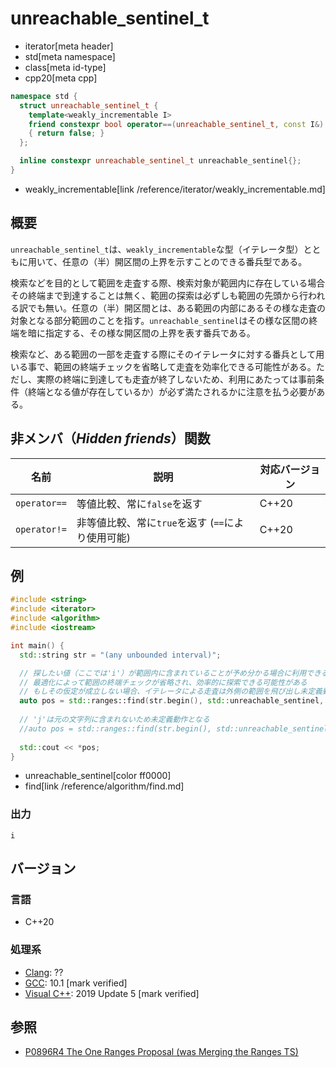 # unreachable_sentinel_t
* iterator[meta header]
* std[meta namespace]
* class[meta id-type]
* cpp20[meta cpp]

```cpp
namespace std {
  struct unreachable_sentinel_t {
    template<weakly_incrementable I>
    friend constexpr bool operator==(unreachable_sentinel_t, const I&) noexcept
    { return false; }
  };

  inline constexpr unreachable_sentinel_t unreachable_sentinel{};
}
```
* weakly_incrementable[link /reference/iterator/weakly_incrementable.md]

## 概要

`unreachable_sentinel_t`は、`weakly_incrementable`な型（イテレータ型）とともに用いて、任意の（半）開区間の上界を示すことのできる番兵型である。

検索などを目的として範囲を走査する際、検索対象が範囲内に存在している場合その終端まで到達することは無く、範囲の探索は必ずしも範囲の先頭から行われる訳でも無い。任意の（半）開区間とは、ある範囲の内部にあるその様な走査の対象となる部分範囲のことを指す。`unreachable_sentinel`はその様な区間の終端を暗に指定する、その様な開区間の上界を表す番兵である。

検索など、ある範囲の一部を走査する際にそのイテレータに対する番兵として用いる事で、範囲の終端チェックを省略して走査を効率化できる可能性がある。ただし、実際の終端に到達しても走査が終了しないため、利用にあたっては事前条件（終端となる値が存在しているか）が必ず満たされるかに注意を払う必要がある。

## 非メンバ（*Hidden friends*）関数

| 名前 | 説明 | 対応バージョン |
|------------------------------------------------------|-------------|-------|
| `operator==`     | 等値比較、常に`false`を返す | C++20 |
| `operator!=`     | 非等値比較、常に`true`を返す (`==`により使用可能) | C++20 |

## 例
```cpp example
#include <string>
#include <iterator>
#include <algorithm>
#include <iostream>

int main() {
  std::string str = "(any unbounded interval)";

  // 探したい値（ここでは'i'）が範囲内に含まれていることが予め分かる場合に利用できる
  // 最適化によって範囲の終端チェックが省略され、効率的に探索できる可能性がある
  // もしその仮定が成立しない場合、イテレータによる走査は外側の範囲を飛び出し未定義動作となるため注意が必要である
  auto pos = std::ranges::find(str.begin(), std::unreachable_sentinel, 'i');
  
  // 'j'は元の文字列に含まれないため未定義動作となる
  //auto pos = std::ranges::find(str.begin(), std::unreachable_sentinel, 'j');
  
  std::cout << *pos;
}
```
* unreachable_sentinel[color ff0000]
* find[link /reference/algorithm/find.md]

### 出力
```
i
```

## バージョン
### 言語
- C++20

### 処理系
- [Clang](/implementation.md#clang): ??
- [GCC](/implementation.md#gcc): 10.1 [mark verified]
- [Visual C++](/implementation.md#visual_cpp): 2019 Update 5 [mark verified]

## 参照
- [P0896R4 The One Ranges Proposal (was Merging the Ranges TS)](http://www.open-std.org/jtc1/sc22/wg21/docs/papers/2018/p0896r4.pdf)
